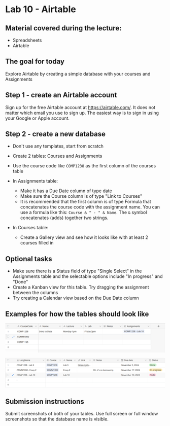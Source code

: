 # Lab 10 - Airtable

## Material covered during the lecture:
- Spreadsheets
- Airtable

## The goal for today
Explore Airtable by creating a simple database with your courses and Assignments


## Step 1 - create an Airtable account
Sign up for the free Airtable account at https://airtable.com/. It does not matter which email you use to sign up. The easiest way is to sign in using your Google or Apple account.

## Step 2 - create a new database
- Don't use any templates, start from scratch
- Create 2 tables: Courses and Assignments
- Use the course code like `COMP1238` as the first column of the courses table

- In Assignments table:
  - Make it has a Due Date column of type date
  - Make sure the Course column is of type "Link to Courses"
  - It is recommended that the first column is of type Formula that concatenates the course code with the assignment name. You can use a formula like this: `Course & " - " & Name`. The `&` symbol concatenates (adds) together two strings.
- In Courses table:
  - Create a Gallery view and see how it looks like with at least 2 courses filled in

## Optional tasks
- Make sure there is a Status field of type "Single Select" in the Assignments table and the selectable options include "In progress" and "Done"
- Create a Kanban view for this table. Try dragging the assignment between the columns
- Try creating a Calendar view based on the Due Date column



## Examples for how the tables should look like

![Courses table example](img/CoursesTable_example.png)

![Assignments table example](img/AssignmentsTable_example.png)

## Submission instructions

Submit screenshots of both of your tables. Use full screen or full window screenshots so that the database name is visible.